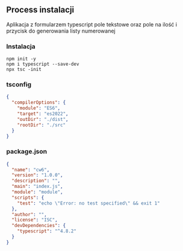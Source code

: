 ## Process instalacji
Aplikacja z formularzem typescript
pole tekstowe oraz pole na ilość
i przycisk do generowania listy numerowanej

### Instalacja
```console
npm init -y
npm i typescript --save-dev
npx tsc -init

```

### tsconfig
```json
{
  "compilerOptions": {
    "module": "ES6",
    "target": "es2022",
    "outDir": "./dist",
    "rootDir": "./src"
  }
}

```

### package.json
```json
{
  "name": "cw6",
  "version": "1.0.0",
  "description": "",
  "main": "index.js",
  "module": "module",
  "scripts": {
    "test": "echo \"Error: no test specified\" && exit 1"
  },
  "author": "",
  "license": "ISC",
  "devDependencies": {
    "typescript": "^4.8.2"
  }
}

```